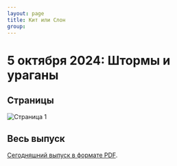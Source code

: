 ```yaml
---
layout: page
title: Кит или Слон
group: 
---
```


# 5 октября 2024: Штормы и ураганы

## Страницы

![Страница 1](https://www.dropbox.com/scl/fi/k3gayj1ztsk0sij4solmt/2024-10-05-page001.jpg?rlkey=05a8ipjedcrsajb50czfido5x&raw=1)

## Весь выпуск

[Сегодняшний выпуск в формате PDF](https://www.dropbox.com/scl/fi/lbxprxlh24khvoum5mgs5/2024-10-05.pdf?rlkey=psh6giy0ceaxd4try2gdftjeg&raw=1). 


